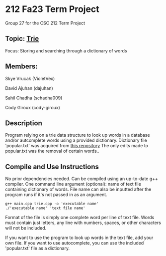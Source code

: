 # 212 Fa23 Term Project
Group 27 for the CSC 212 Term Project

## Topic: [Trie](https://en.wikipedia.org/wiki/Trie)
Focus: Storing and searching through a dictionary of words

## Members:
Skye Vrucak  (VioletVex)

David Ajuhan  (dajuhan)

Sahil Chadha  (schadha009)

Cody Giroux  (cody-giroux)

## Description
Program relying on a trie data structure to look up words in a database and/or autcomplete words using a provided dictionary.
Dictionary file 'popular.txt' was acquired from [this repository](https://github.com/dwyl/english-words)
The only edits made to popular.txt was the removal of certain words..

## Compile and Use Instructions
No prior dependencies needed. Can be compiled using an up-to-date g++ compiler.
One command line argument (optional): name of text file containing dictionary of words.
File name can also be inputted after the program runs if it's not passed in as an argument.
```
g++ main.cpp trie.cpp -o 'executable name'
./'executable name' 'text file name' 
```
Format of the file is simply one complete word per line of text file.
Words must contain just letters, any line with numbers, spaces, or other characters will not be included.

If you want to use the program to look up words in the text file, add your own file.
If you want to use autocomplete, you can use the included 'popular.txt' file as a dictionary.
